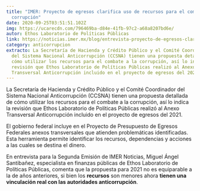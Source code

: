 ```yaml
---
title: "IMER: Proyecto de egresos clarifica uso de recursos para el combate a la
  corrupción"
date: 2020-09-25T03:51:51.102Z
img: https://ucarecdn.com/796469ba-d84e-41fb-97c2-a68a8207bd6e/
autor: Ethos Laboratorio de Políticas Públicas
link: https://noticias.imer.mx/blog/entrevista-proyecto-de-egresos-clarifica-uso-de-recursos-para-el-combate-a-la-corrupcion/
category: anticorrupcion
extracto: La Secretaría de Hacienda y Crédito Público y el Comité Coordinador
  del Sistema Nacional Anticorrupción (CCSNA) tienen una propuesta detallada de
  cómo utilizar los recursos para el combate a la corrupción, así lo indica la
  revisión que Ethos Laboratorio de Políticas Públicas realizó al Anexo
  Transversal Anticorrupción incluido en el proyecto de egresos del 2021.
---
```

La Secretaría de Hacienda y Crédito Público y el Comité Coordinador del Sistema Nacional Anticorrupción (CCSNA) tienen una propuesta detallada de cómo utilizar los recursos para el combate a la corrupción, así lo indica la revisión que Ethos Laboratorio de Políticas Públicas realizó al Anexo Transversal Anticorrupción incluido en el proyecto de egresos del 2021.

El gobierno federal incluye en el Proyecto de Presupuesto de Egresos Federales anexos transversales que atienden problemáticas identificadas. Esta herramienta permite identificar los recursos, dependencias y acciones a las cuales se destina el dinero.

En entrevista para la Segunda Emisión de IMER Noticias, Miguel Ángel Santibañez, especialista en finanzas públicas de Ethos Laboratorio de Políticas Públicas, comenta que la propuesta para 2021 no es equiparable a la de años anteriores, si bien los **recursos** son menores ahora **tienen una vinculación real con las autoridades anticorrupción**.